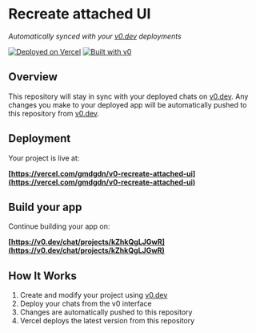 # Recreate attached UI

*Automatically synced with your [v0.dev](https://v0.dev) deployments*

[![Deployed on Vercel](https://img.shields.io/badge/Deployed%20on-Vercel-black?style=for-the-badge&logo=vercel)](https://vercel.com/gmdgdn/v0-recreate-attached-ui)
[![Built with v0](https://img.shields.io/badge/Built%20with-v0.dev-black?style=for-the-badge)](https://v0.dev/chat/projects/kZhkQgLJGwR)

## Overview

This repository will stay in sync with your deployed chats on [v0.dev](https://v0.dev).
Any changes you make to your deployed app will be automatically pushed to this repository from [v0.dev](https://v0.dev).

## Deployment

Your project is live at:

**[https://vercel.com/gmdgdn/v0-recreate-attached-ui](https://vercel.com/gmdgdn/v0-recreate-attached-ui)**

## Build your app

Continue building your app on:

**[https://v0.dev/chat/projects/kZhkQgLJGwR](https://v0.dev/chat/projects/kZhkQgLJGwR)**

## How It Works

1. Create and modify your project using [v0.dev](https://v0.dev)
2. Deploy your chats from the v0 interface
3. Changes are automatically pushed to this repository
4. Vercel deploys the latest version from this repository